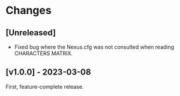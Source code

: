 # Changes

## [Unreleased]

- Fixed bug where the Nexus.cfg was not consulted when reading CHARACTERS MATRIX.


## [v1.0.0] - 2023-03-08

First, feature-complete release.

